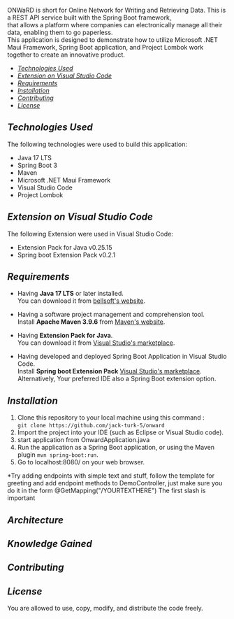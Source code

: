 
ONWaRD is short for Online Network for Writing and Retrieving Data. This is a REST API service built with the Spring Boot framework, <br>
that allows a platform where companies can electronically manage all their data, enabling them to go paperless. <br/>
This application is designed to demonstrate how to utilize Microsoft .NET Maui Framework, Spring Boot application, and Project Lombok work together  to create an innovative product. <br/>

  * [_Technologies Used_](#technologies-used)
  * [_Extension on Visual Studio Code_](#extension-on-visual-studio-code)
  * [_Requirements_](#requirements)
  * [_Installation_](#installation)
  * [_Contributing_](#contributing)
  * [_License_](#license)

## _Technologies Used_

The following technologies were used to build this application: <br/>
+ Java 17 LTS  <br/>
+ Spring Boot 3 <br/>
+ Maven <br/>
+ Microsoft .NET Maui Framework <br/>
+ Visual Studio Code <br/>
+ Project Lombok <br/>

## _Extension on Visual Studio Code_

The following Extension were used in Visual Studio Code: <br/>
+ Extension Pack for Java v0.25.15 <br/>
+ Spring boot Extension Pack v0.2.1 <br/>


## _Requirements_

* Having **Java 17 LTS** or later installed. <br>
  You can download it
  from [bellsoft's website](https://bell-sw.com/pages/downloads/#jdk-17-lts).

* Having a software project management and comprehension tool. <br>
  Install **Apache Maven 3.9.6** from [Maven's website](https://maven.apache.org/download.cgi).
    
* Having **Extension Pack for Java**. <br>
  You can download it
  from [Visual Studio's marketplace](https://marketplace.visualstudio.com/items?itemName=vscjava.vscode-java-pack).
  
* Having developed and deployed Spring Boot Application in Visual Studio Code. <br>
  Install **Spring boot Extension Pack** [ Visual Studio's marketplace](https://marketplace.visualstudio.com/items?itemName=vmware.vscode-boot-dev-pack).
  Alternatively, Your preferred IDE also a Spring Boot extension option.
## _Installation_

1. Clone this repository to your local machine using this
   command : <br/> `git clone https://github.com/jack-turk-5/onward`
2. Import the project into your IDE (such as Eclipse or Visual Studio code).
3. start application from OnwardApplication.java
4. Run the application as a Spring Boot application, or using the Maven plugin `mvn spring-boot:run`.
5. Go to localhost:8080/ on your web browser.


*Try adding endpoints with simple text and stuff, 
follow the template for greeting and add endpoint methods to DemoController,
just make sure you do it in the form @GetMapping("/YOURTEXTHERE")
The first slash is important

## _Architecture_



## _Knowledge Gained_




## _Contributing_



## _License_

You are allowed to use, copy, modify, and distribute the code freely.
